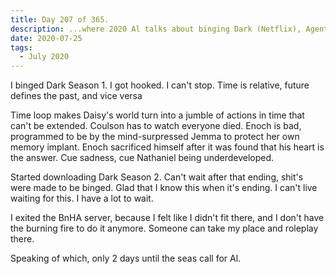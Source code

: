 ```yaml
---
title: Day 207 of 365.
description: ...where 2020 Al talks about binging Dark (Netflix), Agents of SHIELD's time loop episode, and the winding down of his roleplay shenanigans.
date: 2020-07-25
tags:
  - July 2020
---
```


I binged Dark Season 1. I got hooked. I can't stop. Time is relative, future defines the past, and vice versa

Time loop makes Daisy's world turn into a jumble of actions in time that can't be extended. Coulson has to watch everyone died. Enoch is bad, programmed to be by the mind-surpressed Jemma to protect her own memory implant. Enoch sacrificed himself after it was found that his heart is the answer. Cue sadness, cue Nathaniel being underdeveloped.

Started downloading Dark Season 2. Can't wait after that ending, shit's were made to be binged. Glad that I know this when it's ending. I can't live waiting for this. I have a lot to wait.

I exited the BnHA server, because I felt like I didn't fit there, and I don't have the burning fire to do it anymore. Someone can take my place and roleplay there.

Speaking of which, only 2 days until the seas call for Al.

